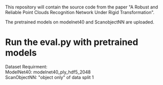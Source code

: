 # 
This repository will contain the source code from the paper "A Robust and Reliable Point Clouds Recognition Network Under Rigid Transformation".

The pretrained models on modelnet40 and ScanobjectNN are uploaded. 

# Run the eval.py with pretrained models  
Dataset Requirment:  
ModelNet40: modelnet40_ply_hdf5_2048  
ScanObjectNN: "object only" of data split 1  
